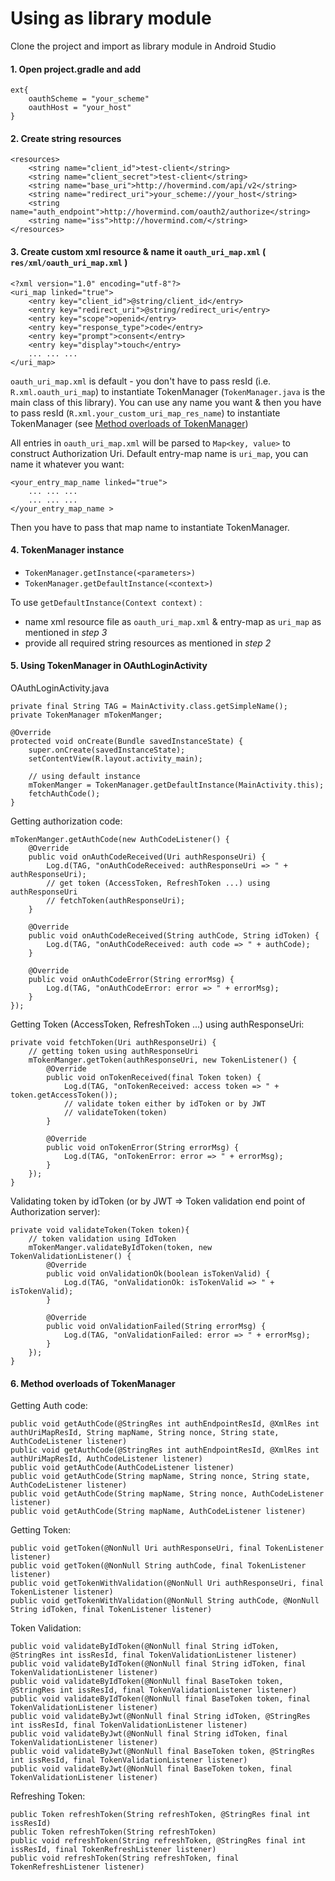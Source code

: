 
# Using as library module
Clone the project and import as library module in Android Studio

#### 1. Open project.gradle and add
```
ext{
    oauthScheme = "your_scheme"
    oauthHost = "your_host"
}
```

#### 2. Create string resources
```
<resources>
    <string name="client_id">test-client</string>
    <string name="client_secret">test-client</string>
    <string name="base_uri">http://hovermind.com/api/v2</string>
    <string name="redirect_uri">your_scheme://your_host</string>
    <string name="auth_endpoint">http://hovermind.com/oauth2/authorize</string>
    <string name="iss">http://hovermind.com/</string>
</resources>
``` 

#### 3. Create custom xml resource & name it ```oauth_uri_map.xml``` ( ```res/xml/oauth_uri_map.xml``` )
```
<?xml version="1.0" encoding="utf-8"?>
<uri_map linked="true">
    <entry key="client_id">@string/client_id</entry>
    <entry key="redirect_uri">@string/redirect_uri</entry>
    <entry key="scope">openid</entry>
    <entry key="response_type">code</entry>
    <entry key="prompt">consent</entry>
    <entry key="display">touch</entry>
    ... ... ...
</uri_map>
```
```oauth_uri_map.xml``` is default - you don't have to pass resId (i.e. ```R.xml.oauth_uri_map```) to instantiate TokenManager (`TokenManager.java` is the main class of this library). You can use any name you want & then you have to pass resId (```R.xml.your_custom_uri_map_res_name```) to instantiate TokenManager (see [Method overloads of TokenManager](#step-6))

All entries in ```oauth_uri_map.xml``` will be parsed to ```Map<key, value>``` to construct Authorization Uri. Default entry-map name is ```uri_map```, you can name it whatever you want: 
```
<your_entry_map_name linked="true">
    ... ... ...
    ... ... ...
</your_entry_map_name >
```
Then you have to pass that map name to instantiate TokenManager.

#### 4. TokenManager instance
- ```TokenManager.getInstance(<parameters>)```
- ```TokenManager.getDefaultInstance(<context>)```

To use ```getDefaultInstance(Context context)``` : 
- name xml resource file as ```oauth_uri_map.xml``` & entry-map as ```uri_map``` as mentioned in *step 3*
- provide all required string resources as mentioned in *step 2*

#### 5. Using TokenManager in OAuthLoginActivity
OAuthLoginActivity.java
```
private final String TAG = MainActivity.class.getSimpleName();
private TokenManager mTokenManger;

@Override
protected void onCreate(Bundle savedInstanceState) {
    super.onCreate(savedInstanceState);
    setContentView(R.layout.activity_main);

    // using default instance
    mTokenManger = TokenManager.getDefaultInstance(MainActivity.this);
    fetchAuthCode();
}
```
Getting authorization code:
```
mTokenManger.getAuthCode(new AuthCodeListener() {
    @Override
    public void onAuthCodeReceived(Uri authResponseUri) {
        Log.d(TAG, "onAuthCodeReceived: authResponseUri => " + authResponseUri);
        // get token (AccessToken, RefreshToken ...) using authResponseUri
        // fetchToken(authResponseUri);
    }

    @Override
    public void onAuthCodeReceived(String authCode, String idToken) {
        Log.d(TAG, "onAuthCodeReceived: auth code => " + authCode);
    }

    @Override
    public void onAuthCodeError(String errorMsg) {
        Log.d(TAG, "onAuthCodeError: error => " + errorMsg);
    }
});
```
Getting Token (AccessToken, RefreshToken ...) using authResponseUri:
```
private void fetchToken(Uri authResponseUri) {
    // getting token using authResponseUri
    mTokenManger.getToken(authResponseUri, new TokenListener() {
        @Override
        public void onTokenReceived(final Token token) {
            Log.d(TAG, "onTokenReceived: access token => " + token.getAccessToken());
            // validate token either by idToken or by JWT
            // validateToken(token)
        }

        @Override
        public void onTokenError(String errorMsg) {
            Log.d(TAG, "onTokenError: error => " + errorMsg);
        }
    });
}
```
Validating token by idToken (or by JWT => Token validation end point of Authorization server):
```
private void validateToken(Token token){
    // token validation using IdToken
    mTokenManger.validateByIdToken(token, new TokenValidationListener() {
        @Override
        public void onValidationOk(boolean isTokenValid) {
            Log.d(TAG, "onValidationOk: isTokenValid => " + isTokenValid);
        }

        @Override
        public void onValidationFailed(String errorMsg) {
            Log.d(TAG, "onValidationFailed: error => " + errorMsg);
        }
    });
}
```

#### 6. <a name="step-6"></a>Method overloads of TokenManager

Getting Auth code:
```
public void getAuthCode(@StringRes int authEndpointResId, @XmlRes int authUriMapResId, String mapName, String nonce, String state, AuthCodeListener listener)
public void getAuthCode(@StringRes int authEndpointResId, @XmlRes int authUriMapResId, AuthCodeListener listener)
public void getAuthCode(AuthCodeListener listener)
public void getAuthCode(String mapName, String nonce, String state, AuthCodeListener listener)
public void getAuthCode(String mapName, String nonce, AuthCodeListener listener) 
public void getAuthCode(String mapName, AuthCodeListener listener)
```

Getting Token:
```
public void getToken(@NonNull Uri authResponseUri, final TokenListener listener)
public void getToken(@NonNull String authCode, final TokenListener listener) 
public void getTokenWithValidation(@NonNull Uri authResponseUri, final TokenListener listener)
public void getTokenWithValidation(@NonNull String authCode, @NonNull String idToken, final TokenListener listener)
```

Token Validation:
```
public void validateByIdToken(@NonNull final String idToken, @StringRes int issResId, final TokenValidationListener listener)
public void validateByIdToken(@NonNull final String idToken, final TokenValidationListener listener)
public void validateByIdToken(@NonNull final BaseToken token, @StringRes int issResId, final TokenValidationListener listener)
public void validateByIdToken(@NonNull final BaseToken token, final TokenValidationListener listener)
public void validateByJwt(@NonNull final String idToken, @StringRes int issResId, final TokenValidationListener listener)
public void validateByJwt(@NonNull final String idToken, final TokenValidationListener listener)
public void validateByJwt(@NonNull final BaseToken token, @StringRes int issResId, final TokenValidationListener listener)
public void validateByJwt(@NonNull final BaseToken token, final TokenValidationListener listener)
```

Refreshing Token:
```
public Token refreshToken(String refreshToken, @StringRes final int issResId) 
public Token refreshToken(String refreshToken)
public void refreshToken(String refreshToken, @StringRes final int issResId, final TokenRefreshListener listener) 
public void refreshToken(String refreshToken, final TokenRefreshListener listener)
```





